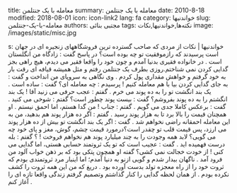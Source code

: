 title: معامله با یک جنتلمن
summary: معامله با یک جنتلمن
date: 2010-8-18
modified: 2018-08-01
icon:  icon-link2
lang: fa
category: خواندنیها
slug: معامله-با-یک-جنتلمن
authors: مجتبی بنائی
tags: نکته‌ها,خواندنیها,نکات
image: /images/static/misc.jpg

s: خواندنیها | نکات    از مردی که صاحب گسترده ترین فروشگاههای زنجیره ای در جهان است پرسیدند که رازموفقیت تو چه بوده است؟ در پاسخ گفت : زادگاه من انگلستان است . در خانواده  فقیری بدنیا آمدم و چون خود را واقعا فقیر می دیدم، هیچ راهی بجز گدایی کردن نمی  شناختم.روزی بطرف یک جنتلمن رفتم و مثل همیشه قیافه ای رقت بار به خود گرفتم و خواهش  مقداری  پول کردم .  وی نگاهی به سروپای من انداخت و گفت :  به جای گدایی کردن بیا با هم معامله کنیم !  پرسیدم : چه معامله ای؟   گفت : ساده است . یک بند انگشت تو را به ده پوند می خرم .  گفتم : عجب حرفی می زنید آقا ! یک بند انگشتم را به ده پوند بفروشم؟  گفت : بیست پوند چطور است؟   گفتم : شوخی می کنید .  گفت : برعکس کاملا جدی می گویم .  گفتم : جناب ! من گدا هستم، اما احمق نیستم .  او همچنان قیمت را بالا برد تا به هزار پوند رسید . گفتم : اگر ده هزار پوند هم بدهید، من   به این معامله احمقانه راضی نخواهم شد .  گفت : اگر یک بند انگشت تو بیش از ده هزار پوند می ارزد، پس قیمت قلب تو چقدر  است؟درمورد قیمت چشم، گوش، مغز و پای خود چه می گویی؟ لابد همه وجودت را   به چند میلیارد پوند هم نخواهم فروخت ! ؟   گفتم : بله درست فهمیده اید .  گفت :  عجیب است که تو یک ثروتمند حسابی هستی، اما گدایی می کنی ! از خودت   خجالت نمی کشی؟   گفته او همچون پتکی بود که بر ذهن خواب آلود من فرود آمد . ناگهان بیدار شدم و گویی   ازنو به دنیا آمدم؛ اما اینبار مرد ثروتمندی بودم که ثروت خود را از راه معجزه تولد   بدست آورده بود .  دریغ که من این همه ثروت را کشف نکرده بودم . از همان لحظه گدایی را کنار   گذاشتم وتصمیم گرفتم زندگی واقعا تازه ای را آغاز کنم .